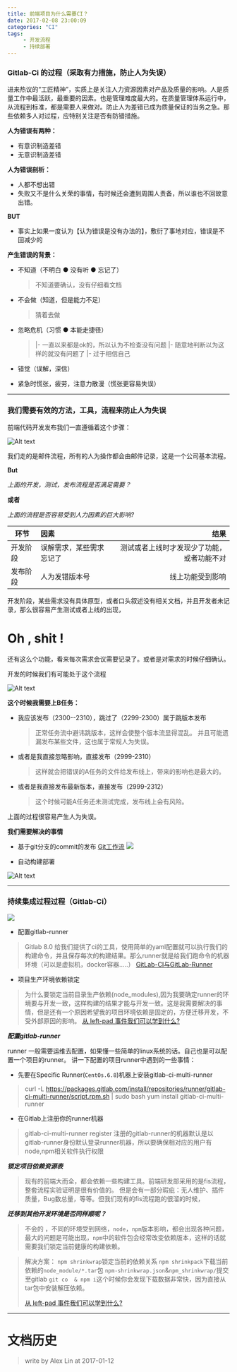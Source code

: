 ```yaml
---
title: 前端项目为什么需要CI？
date: 2017-02-08 23:00:09
categories: "CI"
tags:
     - 开发流程
     - 持续部署
---
```


### Gitlab-Ci 的过程（采取有力措施，防止人为失误）

进来热议的“工匠精神”，实质上是关注人力资源因素对产品及质量的影响。人是质量工作中最活跃，最重要的因素。也是管理难度最大的。在质量管理体系运行中，从流程到标准，都是需要人来做对。防止人为差错已成为质量保证的当务之急。那些依赖多人对过程，应特别关注是否有防错措施。

**人为错误有两种：**
*   有意识制造差错
*   无意识制造差错


**人为错误剖析：**
*   人都不想出错
*   失败又不是什么关荣的事情，有时候还会遭到周围人责备，所以谁也不回故意出错。

<!-- more -->

**BUT**

*   事实上如果一度认为【认为错误是没有办法的】，敷衍了事地对应，错误是不回减少的

**产生错误的背景：**

*   不知道（不明白 ● 没有听 ● 忘记了）

     > 不知道要确认，没有仔细看文档

*   不会做（知道，但是能力不足）

	>猜着去做

*   忽略危机（习惯 ● 本能走捷径）
    >  |-  一直以来都是ok的，所以认为不检查没有问题
       |-  随意地判断以为这样的就没有问题了
       |-  过于相信自己

*   错觉（误解，深信）
*   紧急时慌张，疲劳，注意力散漫（慌张更容易失误）


-------

###  我们需要有效的方法，工具，流程来防止人为失误

前端代码开发发布我们一直遵循着这个步骤：

![Alt text](https://raw.githubusercontent.com/anlia260/anlia260.github.io/master/img/a1.png)

我们走的是邮件流程，所有的人为操作都会由邮件记录，这是一个公司基本流程。

**But**

_上面的开发，测试，发布流程是否满足需要？_

__或者__

_上面的流程是否容易受到人力因素的巨大影响?_



| 环节               | 因素                       | 结果  |
| -------------     |:-------------             | -----:|
| 开发阶段           | 误解需求，某些需求忘记了       | 测试或者上线时才发现少了功能，或者功能不对 |
| 发布阶段           | 人为发错版本号              |   线上功能受到影响 |


开发阶段，某些需求没有具体原型，或者口头叙述没有相关文档，并且开发者未记录，那么很容易产生测试或者上线的出现，

#  Oh , shit !

还有这么个功能，看来每次需求会议需要记录了。或者是对需求的时候仔细确认。

开发的时候我们有可能处于这个流程

![Alt text](https://raw.githubusercontent.com/anlia260/anlia260.github.io/master/img/a2.png)

**这个时候我需要上B任务：**

*  我应该发布（2300--2310），跳过了（2299-2300）属于跳版本发布
   > 正常任务流中避讳跳版本，这样会使整个版本流显得混乱。
     并且可能遗漏发布某些文件，这也属于常规人为失误。

*  或者是我直接忽略影响，直接发布（2999-2310）
   > 这样就会把错误的A任务的文件给发布线上，带来的影响也是最大的。

*  或者是我直接发布最新版本，直接发布（2999-2312）
   > 这个时候可能A任务还未测试完成，发布线上会有风险。

上面的过程很容易产生人为失误。


__我们需要解决的事情__

*   基于git分支的commit的发布    [Git工作流](http://blog.jobbole.com/76867/)
  ![](http://legendtkl.com/img/uploads/2016/git-model.png)

*   自动构建部署

![Alt text](https://raw.githubusercontent.com/anlia260/anlia260.github.io/master/img/a3.png)


***

###   持续集成过程过程（Gitlab-Ci）

![](http://upload-images.jianshu.io/upload_images/525728-4339103186d2b1c9.png?imageMogr2/auto-orient/strip%7CimageView2/2/w/1240)

*  配置gitlab-runner

>Gitlab 8.0 给我们提供了ci的工具，使用简单的yaml配置就可以执行我们的构建命令，并且保存每次的构建结果。那么runner就是给我们跑命令的机器环境（可以是虚拟机，docker容器.....）
 [GitLab-CI与GitLab-Runner](http://www.jianshu.com/p/2b43151fb92e)

*  项目生产环境依赖锁定

>为什么要锁定当前目录生产依赖(node_modules),因为我要确定runner的环境要与开发一致，这样构建的结果才能与开发一致。这是我需要解决的事情，但是还有一个原因希望我的项目环境依赖是固定的，方便迁移开发，不受外部原因的影响。
  [从 left-pad 事件我们可以学到什么?](https://segmentfault.com/a/1190000004700432)

***配置gitlab-runner***

runner 一般需要运维去配置，如果懂一些简单的linux系统的话。自己也是可以配置一个项目的runner。
讲一下配置的项目runner中遇到的一些事情：

*   先要在Specific Runner(```CentOs.6.8```)机器上安装gitlab-ci-multi-runner
> curl -L https://packages.gitlab.com/install/repositories/runner/gitlab-ci-multi-runner/script.rpm.sh | sudo bash
    yum install gitlab-ci-multi-runner

*   在Gitlab上注册你的runner机器
> gitlab-ci-multi-runner register
	注册的gitlab-runner的机器默认是以gitlab-runner身份默认登录runner机器，所以要确保相对应的用户有node,npm相关软件执行权限

***锁定项目依赖资源表***

>现有的前端大而全，都会依赖一些构建工具。前端研发部采用的是fis流程，整套流程实验证明是很有价值的。
>但是会有一部分瑕疵：无人维护、插件质量，Bug数总量，等等。但我们现有的fis流程跑的很溜的时候，

___迁移到其他开发环境是否同样顺呢？___

>不会的 ，不同的环境受到网络，```node```，```npm```版本影响，都会出现各种问题，最大的问题是可能出现，```npm```中的软件包会经常改变依赖版本，这样的话就需要我们锁定当前健康的构建依赖。

>解决方案：
>```npm shrinkwrap```锁定当前的依赖关系
> ```npm shrinkpack```下载当前依赖的```node_module/*.tar```包
> ```npm-shrinkwrap.json```&```npm_shrinkwrap/```提交至gitlab
> ```git co  & npm i```这个时候你会发现下载数据非常快，因为直接从tar包中安装解压依赖。
>
>   [从 left-pad 事件我们可以学到什么?](https://segmentfault.com/a/1190000004700432)


--------

#	文档历史
>write by Alex Lin at 2017-01-12
